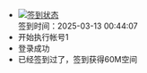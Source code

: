 - [![签到状态](https://github.com/womade/Cloud189-Actions/actions/workflows/main.yml/badge.svg?branch=main)](https://github.com/womade/Cloud189-Actions/actions/workflows/main.yml) <br> 签到时间：2025-03-13 00:44:07
- 开始执行帐号1
- 登录成功
- 已经签到过了，签到获得60M空间
